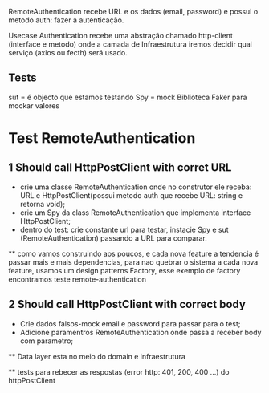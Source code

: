 RemoteAuthentication recebe URL e os dados (email, password) e possui o metodo auth: fazer a autenticação.

Usecase Authentication recebe uma abstração chamado http-client (interface e metodo) onde a camada de Infraestrutura iremos decidir qual serviço (axios ou fecth) será usado.

## Tests

sut = é objecto que estamos testando
Spy = mock
Biblioteca Faker para mockar valores

# Test RemoteAuthentication

## 1 Should call HttpPostClient with corret URL

- crie uma classe RemoteAuthentication onde no construtor ele receba: URL e HttpPostClient(possui metodo auth que recebe URL: string e retorna void);
- crie um Spy da class RemoteAuthentication que implementa interface HttpPostClient;
- dentro do test: crie constante url para testar, instacie Spy e sut (RemoteAuthentication) passando a URL para comparar.

\*\* como vamos construindo aos poucos, e cada nova feature a tendencia é passar mais e mais dependencias, para nao quebrar o sistema a cada nova feature, usamos um design patterns Factory, esse exemplo de factory encontramos teste remote-authentication

## 2 Should call HttpPostClient with correct body

- Crie dados falsos-mock email e password para passar para o test;
- Adicione paramentros RemoteAuthentication onde passa a receber body com parametro;

\*\* Data layer esta no meio do domain e infraestrutura

\*\* tests para rebecer as respostas (error http: 401, 200, 400 ...) do httpPostClient
